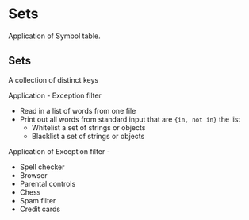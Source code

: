 # Sets

Application of Symbol table.

## Sets

A collection of distinct keys

Application - Exception filter

- Read in a list of words from one file
- Print out all words from standard input that are `{in, not in}` the list
    - Whitelist a set of strings or objects
    - Blacklist a set of strings or objects

Application of Exception filter -

- Spell checker
- Browser
- Parental controls
- Chess
- Spam filter
- Credit cards
